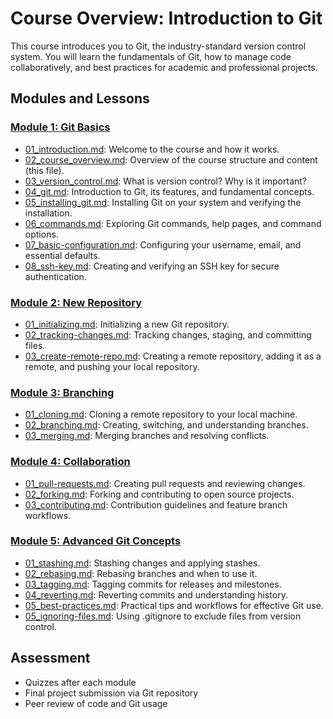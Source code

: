 # Course Overview: Introduction to Git

This course introduces you to Git, the industry-standard version control system. You will learn the fundamentals of Git, how to manage code collaboratively, and best practices for academic and professional projects.

## Modules and Lessons

### [Module 1: Git Basics](./)
- [01_introduction.md](01_introduction.md): Welcome to the course and how it works.
- [02_course_overview.md](02_course_overview.md): Overview of the course structure and content (this file).
- [03_version_control.md](03_version_control.md): What is version control? Why is it important?
- [04_git.md](04_git.md): Introduction to Git, its features, and fundamental concepts.
- [05_installing_git.md](05_installing_git.md): Installing Git on your system and verifying the installation.
- [06_commands.md](06_commands.md): Exploring Git commands, help pages, and command options.
- [07_basic-configuration.md](07_basic-configuration.md): Configuring your username, email, and essential defaults.
- [08_ssh-key.md](08_ssh-key.md): Creating and verifying an SSH key for secure authentication.

### [Module 2: New Repository](../02_new_repository/)
- [01_initializing.md](../02_new_repository/01_initializing.md): Initializing a new Git repository.
- [02_tracking-changes.md](../02_new_repository/02_tracking-changes.md): Tracking changes, staging, and committing files.
- [03_create-remote-repo.md](../02_new_repository/03_create-remote-repo.md): Creating a remote repository, adding it as a remote, and pushing your local repository.

### [Module 3: Branching](../03_branching/)
- [01_cloning.md](../03_branching/01_cloning.md): Cloning a remote repository to your local machine.
- [02_branching.md](../03_branching/02_branching.md): Creating, switching, and understanding branches.
- [03_merging.md](../03_branching/03_merging.md): Merging branches and resolving conflicts.

### [Module 4: Collaboration](../04_collaboration/)
- [01_pull-requests.md](../04_collaboration/01_pull-requests.md): Creating pull requests and reviewing changes.
- [02_forking.md](../04_collaboration/02_forking.md): Forking and contributing to open source projects.
- [03_contributing.md](../04_collaboration/03_contributing.md): Contribution guidelines and feature branch workflows.

### [Module 5: Advanced Git Concepts](../05_advanced/)
- [01_stashing.md](../05_advanced/01_stashing.md): Stashing changes and applying stashes.
- [02_rebasing.md](../05_advanced/02_rebasing.md): Rebasing branches and when to use it.
- [03_tagging.md](../05_advanced/03_tagging.md): Tagging commits for releases and milestones.
- [04_reverting.md](../05_advanced/04_reverting.md): Reverting commits and understanding history.
- [05_best-practices.md](../05_advanced/05_best-practices.md): Practical tips and workflows for effective Git use.
- [05_ignoring-files.md](../05_advanced/05_ignoring-files.md): Using .gitignore to exclude files from version control.

## Assessment
- Quizzes after each module
- Final project submission via Git repository
- Peer review of code and Git usage
